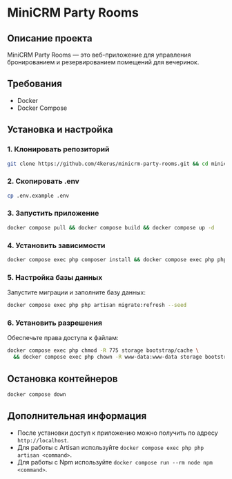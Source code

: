 # MiniCRM Party Rooms

## Описание проекта
MiniCRM Party Rooms — это веб-приложение для управления бронированием и резервированием помещений для вечеринок.

## Требования
- Docker
- Docker Compose

## Установка и настройка

### 1. Клонировать репозиторий
```bash
git clone https://github.com/4kerus/minicrm-party-rooms.git && cd minicrm-party-rooms
```

### 2. Скопировать .env
```bash
cp .env.example .env
```

### 3. Запустить приложение
```bash
docker compose pull && docker compose build && docker compose up -d
```

### 4. Установить зависимости
```bash
docker compose exec php composer install && docker compose exec php php artisan key:generate
```

### 5. Настройка базы данных
Запустите миграции и заполните базу данных:
```bash
docker compose exec php php artisan migrate:refresh --seed
```

### 6. Установить разрешения
Обеспечьте права доступа к файлам:
```bash
docker compose exec php chmod -R 775 storage bootstrap/cache \
  && docker compose exec php chown -R www-data:www-data storage bootstrap/cache
```

## Остановка контейнеров
```sh
docker compose down
```

## Дополнительная информация
- После установки доступ к приложению можно получить по адресу `http://localhost`.
- Для работы с Artisan используйте `docker compose exec php php artisan <command>`.
- Для работы с Npm используйте `docker compose run --rm node npm <command>`.
